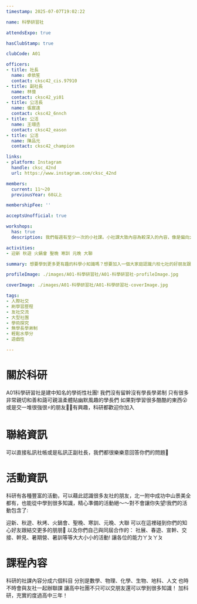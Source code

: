 ```yaml
---
timestamp: 2025-07-07T19:02:22

name: 科學研習社

attendsExpo: true

hasClubStamp: true

clubCode: A01

officers:
- title: 社長
  name: 卓依笙
  contact: cksc42_cis.97910
- title: 副社長
  name: 林億
  contact: cksc42_yi01
- title: 公活長
  name: 張宸遠
  contact: cksc42_6nnch
- title: 公活
  name: 王翊丞
  contact: cksc42_eason
- title: 公活
  name: 陳品元
  contact: cksc42_champion

links:
- platform: Instagram
  handle: cksc_42nd
  url: https://www.instagram.com/cksc_42nd

members:
  current: 11～20
  previousYear: 60以上

membershipFee: ''

acceptsUnofficial: true

workshops:
  has: true
  description: 我們每週有至少一次的小社課。小社課大致內容為較深入的內容，像是偏向大學內容等更進階的知識，有興趣的人可獲得學習大量知識的機會，可從學術性社團學到很多，而時間目前還未固定安排，「預計」之後可能每週一次，由該科教學或者大學長擔任教學，並採主題式教學，一個主題可能三到五堂小社課，把該內容介紹得十分詳細

activities:
- 迎新 秋遊 火鍋會 聖晚 寒訓 元晚 大聯

summary: 想要學到更多更有趣的科學小知識嗎？想要加入一個大家庭認識六校七社的好朋友跟學長姐嗎？加入建中科研社，認識北一附中成功中山等學校的好友，保證你高中生活精彩多姿！

profileImage: ./images/A01-科學研習社/A01-科學研習社-profileImage.jpg

coverImage: ./images/A01-科學研習社/A01-科學研習社-coverImage.jpg

tags:
- 人際社交
- 刷學習歷程
- 友社交流
- 大型社團
- 學術探究
- 無學長學弟制
- 輕鬆水學分
- 遊戲性

---
```


# 關於科研

A01科學研習社是建中知名的學術性社團!
我們沒有留幹沒有學長學弟制
只有很多非常親切和善和藹可親溫柔體貼幽默風趣的學長們
如果對學習很多酷酷的東西😮或是交一堆很強很⚡️的朋友🛐🛐有興趣，科研都歡迎你加入

# 聯絡資訊

可以直接私訊社帳或是私訊正副社長，我們都很樂樂意回答你們的問題🫶

# 活動資訊

科研有各種豐富的活動，可以藉此認識很多友社的朋友，北一附中成功中山景美全都有，也能從中學到很多知識，精心準備的活動絕～～對不會讓你失望!我們的活動包含了:

迎新、秋遊、秋烤、火鍋會、聖晚、寒訓、元晚、大聯
可以在這裡碰到你們的知心好友跟結交更多的朋朋🤩
以及你們自己與同屆合作的：
社展、春遊、宣幹、交接、幹見、暑期營、暑訓等等大大小小的活動!
讓各位的能力ㄚㄆㄚㄆ

# 課程內容

科研的社課內容分成六個科目
分別是數學、物理、化學、生物、地科、人文
也時不時會與友社一起辦聯課
讓高中社團不只可以交朋友還可以學到很多知識！
加科研，充實的度過高中三年！
